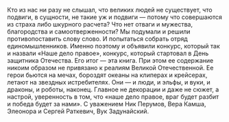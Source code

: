 <!--2017-02-14 21:29:31-->
Кто из нас ни разу не слышал, что великих людей не существует, что подвиги, в сущности, не такие уж и подвиги — потому что совершаются из страха либо шкурного расчета? Что нет отваги и мужества, благородства и самоотверженности? Мы подумали и решили противопоставить слову слово. И попытаться собрать отряд единомышленников. Именно поэтому и объявили конкурс, который так и назвали «Наше дело правое», конкурс, который стартовал в День защитника Отечества. Его итог — эта книга.
    При этом ее содержание никоим образом не привязано к реалиям Великой Отечественной. Ее герои бьются на мечах, бороздят океаны на клиперах и крейсерах, летают на звездных истребителях. Они — и люди, и эльфы, и вуки, и драконы, и роботы, наконец. Главное не декорации и даже не сюжет, а настрой, уверенность в том, что «наше дело правое, враг будет разбит и победа будет за нами».
    С уважением Ник Перумов, Вера Камша, Элеонора и Сергей Раткевич, Вук Задунайский.